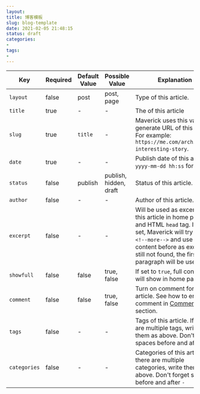 ```yaml
---
layout: 
title: 博客模板
slug: blog-template
date: 2021-02-05 21:48:15
status: draft
categories:
- 
tags:
- 
---
```



| Key          | Required | Default Value | Possible Value         | Explanation                                                  |
| ------------ | -------- | ------------- | ---------------------- | ------------------------------------------------------------ |
| `layout`     | false    | post          | post, page             | Type of this article.                                        |
| `title`      | true     | -             | -                      | The of this article                                          |
| `slug`       | true     | `title`       | -                      | Maverick uses this value to generate URL of this article. For example: `https://me.com/archives/a-interesting-story`. |
| `date`       | true     | -             | -                      | Publish date of this article in `yyyy-mm-dd hh:ss` format.   |
| `status`     | false    | publish       | publish, hidden, draft | Status of this article.                                      |
| `author`     | false    | -             | -                      | Author of this article.                                      |
| `excerpt`    | false    | -             | -                      | Will be used as excerpt of this article in home page and HTML `head` tag. If not set, Maverick will try to find `<!--more-->` and use content before as excerpt. If still not found, the first paragraph will be used. |
| `showfull`   | false    | false         | true, false            | If set to `true`, full content will show in home page.       |
| `comment`    | false    | false         | true, false            | Turn on comment for this article. See how to enable comment in [Comment](https://github.com/AlanDecode/Maverick#comments) section. |
| `tags`       | false    | -             | -                      | Tags of this article. If there are multiple tags, write them as above. Don't forget spaces before and after `-`. |
| `categories` | false    | -             | -                      | Categories of this article. If there are multiple categories, write them as above. Don't forget spaces before and after `-` |